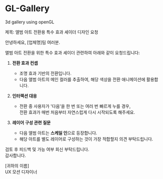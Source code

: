 # GL-Gallery
3d gallery using openGL

제목: 앨범 아트 전환용 특수 효과 셰이더 디자인 요청

안녕하세요, [업체명]팀 여러분.

앨범 아트 전환을 위한 특수 효과 셰이더 관련하여 아래와 같이 요청드립니다:

1. **전환 효과 컨셉**  
   - 조명 효과 기반의 전환입니다.  
   - 다음 앨범 아트의 메인 컬러를 추출하여, 해당 색상을 전환 애니메이션에 활용합니다.

2. **인터랙션 대응**  
   - 전환 중 사용자가 '다음'을 한 번 또는 여러 번 빠르게 누를 경우,  
     전환 효과가 매번 처음부터 자연스럽게 다시 시작되도록 해주세요.

3. **레이어 구성 관련 질문**  
   - 다음 앨범 아트는 **스케일 인**으로 등장합니다.  
   - 해당 아트를 별도 레이어로 구성하는 것이 가장 적합할지 의견 부탁드립니다.

검토 후 피드백 및 가능 여부 회신 부탁드립니다.  
감사합니다.

[귀하의 이름]  
UX 모션 디자이너
